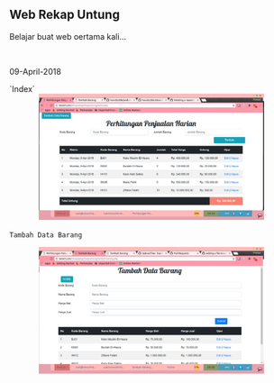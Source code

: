 ## Web Rekap Untung
<p>Belajar buat web oertama kali... </p>
<br>
<p>09-April-2018</p>
`Index`
<div align="center">
<img src="https://github.com/havidzc0de/web-rekapuntung/blob/542abeb46a572ce8b1b4cbb8fa51c3e6ea22c850/2018-04-09-191412_1366x768_scrot.png" width="400px">
</div>

`Tambah Data Barang`
<div align="center">
<img src="https://raw.githubusercontent.com/havidzc0de/web-rekapuntung/542abeb46a572ce8b1b4cbb8fa51c3e6ea22c850/2018-04-09-191642_1366x768_scrot.png" width="400px"></div>
